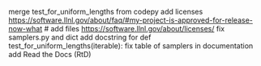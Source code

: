 merge test_for_uniform_lengths from codepy
add licenses
https://software.llnl.gov/about/faq/#my-project-is-approved-for-release-now-what # add files
https://software.llnl.gov/about/licenses/
fix samplers.py and dict
add docstring for def test_for_uniform_lengths(iterable):
fix table of samplers in documentation
add Read the Docs (RtD) 


